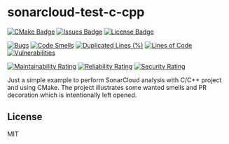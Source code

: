# sonarcloud-test-c-cpp

[![CMake Badge](https://github.com/joelguittet/sonarcloud-test-c-cpp/workflows/SonarCloud/badge.svg)](https://github.com/joelguittet/sonarcloud-test-c-cpp/actions)
[![Issues Badge](https://img.shields.io/github/issues/joelguittet/sonarcloud-test-c-cpp)](https://github.com/joelguittet/sonarcloud-test-c-cpp/issues)
[![License Badge](https://img.shields.io/github/license/joelguittet/sonarcloud-test-c-cpp)](https://github.com/joelguittet/sonarcloud-test-c-cpp/blob/master/LICENSE)

[![Bugs](https://sonarcloud.io/api/project_badges/measure?project=joelguittet_sonarcloud-test-c-cpp&metric=bugs)](https://sonarcloud.io/dashboard?id=joelguittet_sonarcloud-test-c-cpp)
[![Code Smells](https://sonarcloud.io/api/project_badges/measure?project=joelguittet_sonarcloud-test-c-cpp&metric=code_smells)](https://sonarcloud.io/dashboard?id=joelguittet_sonarcloud-test-c-cpp)
[![Duplicated Lines (%)](https://sonarcloud.io/api/project_badges/measure?project=joelguittet_sonarcloud-test-c-cpp&metric=duplicated_lines_density)](https://sonarcloud.io/dashboard?id=joelguittet_sonarcloud-test-c-cpp)
[![Lines of Code](https://sonarcloud.io/api/project_badges/measure?project=joelguittet_sonarcloud-test-c-cpp&metric=ncloc)](https://sonarcloud.io/dashboard?id=joelguittet_sonarcloud-test-c-cpp)
[![Vulnerabilities](https://sonarcloud.io/api/project_badges/measure?project=joelguittet_sonarcloud-test-c-cpp&metric=vulnerabilities)](https://sonarcloud.io/dashboard?id=joelguittet_sonarcloud-test-c-cpp)

[![Maintainability Rating](https://sonarcloud.io/api/project_badges/measure?project=joelguittet_sonarcloud-test-c-cpp&metric=sqale_rating)](https://sonarcloud.io/dashboard?id=joelguittet_sonarcloud-test-c-cpp)
[![Reliability Rating](https://sonarcloud.io/api/project_badges/measure?project=joelguittet_sonarcloud-test-c-cpp&metric=reliability_rating)](https://sonarcloud.io/dashboard?id=joelguittet_sonarcloud-test-c-cpp)
[![Security Rating](https://sonarcloud.io/api/project_badges/measure?project=joelguittet_sonarcloud-test-c-cpp&metric=security_rating)](https://sonarcloud.io/dashboard?id=joelguittet_sonarcloud-test-c-cpp)

Just a simple example to perform SonarCloud analysis with C/C++ project and using CMake.
The project illustrates some wanted smells and PR decoration which is intentionally left opened.

## License

MIT
